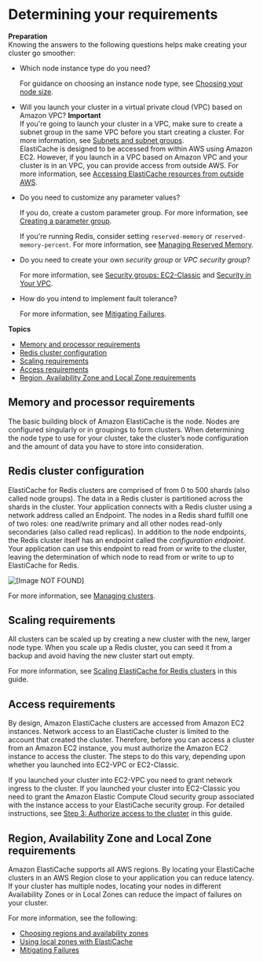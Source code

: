 # Determining your requirements<a name="cluster-create-determine-requirements"></a>

**Preparation**  
Knowing the answers to the following questions helps make creating your cluster go smoother:
+ Which node instance type do you need?

  For guidance on choosing an instance node type, see [Choosing your node size](nodes-select-size.md#CacheNodes.SelectSize)\.
+ Will you launch your cluster in a virtual private cloud \(VPC\) based on Amazon VPC? 
**Important**  
If you're going to launch your cluster in a VPC, make sure to create a subnet group in the same VPC before you start creating a cluster\. For more information, see [Subnets and subnet groups](SubnetGroups.md)\.  
ElastiCache is designed to be accessed from within AWS using Amazon EC2\. However, if you launch in a VPC based on Amazon VPC and your cluster is in an VPC, you can provide access from outside AWS\. For more information, see [Accessing ElastiCache resources from outside AWS](accessing-elasticache.md#access-from-outside-aws)\.
+ Do you need to customize any parameter values?

  If you do, create a custom parameter group\. For more information, see [Creating a parameter group](ParameterGroups.Creating.md)\.

   If you're running Redis, consider setting `reserved-memory` or `reserved-memory-percent`\. For more information, see [Managing Reserved Memory](redis-memory-management.md)\.
+ Do you need to create your own *security group* or *VPC security group*? 

  For more information, see [Security groups: EC2\-Classic](SecurityGroups.md) and [Security in Your VPC](https://docs.aws.amazon.com/vpc/latest/userguide/VPC_Security.html)\.
+ How do you intend to implement fault tolerance?

  For more information, see [Mitigating Failures](FaultTolerance.md)\.

**Topics**
+ [Memory and processor requirements](#cluster-create-determine-requirements-memory)
+ [Redis cluster configuration](#redis-cluster-configuration)
+ [Scaling requirements](#cluster-create-determine-requirements-scaling)
+ [Access requirements](#cluster-create-determine-requirements-access)
+ [Region, Availability Zone and Local Zone requirements](#cluster-create-determine-requirements-region)

## Memory and processor requirements<a name="cluster-create-determine-requirements-memory"></a>

The basic building block of Amazon ElastiCache is the node\. Nodes are configured singularly or in groupings to form clusters\. When determining the node type to use for your cluster, take the cluster’s node configuration and the amount of data you have to store into consideration\.

## Redis cluster configuration<a name="redis-cluster-configuration"></a>

ElastiCache for Redis clusters are comprised of from 0 to 500 shards \(also called node groups\)\. The data in a Redis cluster is partitioned across the shards in the cluster\. Your application connects with a Redis cluster using a network address called an Endpoint\. The nodes in a Redis shard fulfill one of two roles: one read/write primary and all other nodes read\-only secondaries \(also called read replicas\)\. In addition to the node endpoints, the Redis cluster itself has an endpoint called the *configuration endpoint*\. Your application can use this endpoint to read from or write to the cluster, leaving the determination of which node to read from or write to up to ElastiCache for Redis\. 

![\[Image NOT FOUND\]](http://docs.aws.amazon.com/AmazonElastiCache/latest/red-ug/images/ElastiCacheClusters-Redis-ClustersRGs.png)

For more information, see [Managing clusters](Clusters.md)\.

## Scaling requirements<a name="cluster-create-determine-requirements-scaling"></a>

All clusters can be scaled up by creating a new cluster with the new, larger node type\. When you scale up a Redis cluster, you can seed it from a backup and avoid having the new cluster start out empty\.

For more information, see [Scaling ElastiCache for Redis clusters](Scaling.md) in this guide\.

## Access requirements<a name="cluster-create-determine-requirements-access"></a>

By design, Amazon ElastiCache clusters are accessed from Amazon EC2 instances\. Network access to an ElastiCache cluster is limited to the account that created the cluster\. Therefore, before you can access a cluster from an Amazon EC2 instance, you must authorize the Amazon EC2 instance to access the cluster\. The steps to do this vary, depending upon whether you launched into EC2\-VPC or EC2\-Classic\.

If you launched your cluster into EC2\-VPC you need to grant network ingress to the cluster\. If you launched your cluster into EC2\-Classic you need to grant the Amazon Elastic Compute Cloud security group associated with the instance access to your ElastiCache security group\. For detailed instructions, see [Step 3: Authorize access to the cluster](GettingStarted.AuthorizeAccess.md) in this guide\.

## Region, Availability Zone and Local Zone requirements<a name="cluster-create-determine-requirements-region"></a>

Amazon ElastiCache supports all AWS regions\. By locating your ElastiCache clusters in an AWS Region close to your application you can reduce latency\. If your cluster has multiple nodes, locating your nodes in different Availability Zones or in Local Zones can reduce the impact of failures on your cluster\.

For more information, see the following:
+ [Choosing regions and availability zones](RegionsAndAZs.md)
+ [Using local zones with ElastiCache ](Local_zones.md)
+ [Mitigating Failures](FaultTolerance.md)